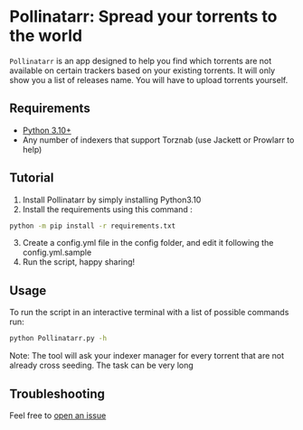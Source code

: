 # Pollinatarr: Spread your torrents to the world

`Pollinatarr` is an app designed to help you find which torrents are not available on certain trackers
based on your existing torrents. It will only show you a list of releases name. You will have to upload torrents yourself.

## Requirements

-   [Python 3.10+](https://www.python.org/downloads/)
-   Any number of indexers that support Torznab (use Jackett or Prowlarr to
    help)

## Tutorial

1. Install Pollinatarr by simply installing Python3.10
2. Install the requirements using this command :
```bash
python -m pip install -r requirements.txt
```
3. Create a config.yml file in the config folder, and edit it following the config.yml.sample
4. Run the script, happy sharing!


## Usage
To run the script in an interactive terminal with a list of possible commands run:
```bash
python Pollinatarr.py -h
```

Note: The tool will ask your indexer manager for every torrent that are not already cross seeding. The task can be very long

## Troubleshooting

Feel free to
[open an issue](https://github.com/AthAshino/Pollinatarr/issues/new)